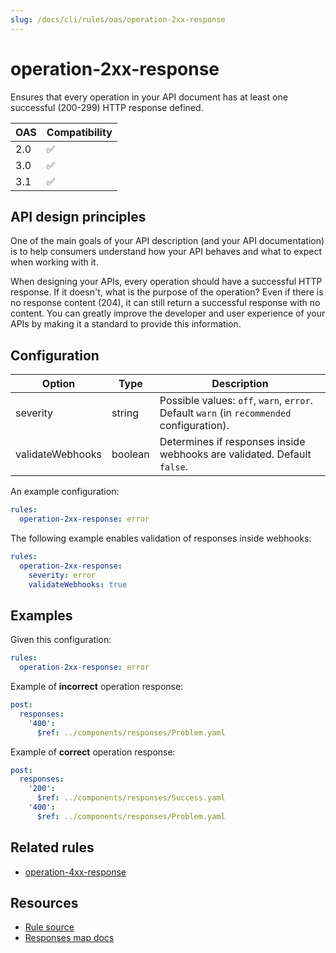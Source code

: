 ```yaml
---
slug: /docs/cli/rules/oas/operation-2xx-response
---
```


# operation-2xx-response

Ensures that every operation in your API document has at least one successful (200-299) HTTP response defined.

| OAS | Compatibility |
| --- | ------------- |
| 2.0 | ✅            |
| 3.0 | ✅            |
| 3.1 | ✅            |

## API design principles

One of the main goals of your API description (and your API documentation) is to help consumers understand how your API behaves and what to expect when working with it.

When designing your APIs, every operation should have a successful HTTP response.
If it doesn't, what is the purpose of the operation?
Even if there is no response content (204), it can still return a successful response with no content.
You can greatly improve the developer and user experience of your APIs by making it a standard to provide this information.

## Configuration

| Option           | Type    | Description                                                                               |
| ---------------- | ------- | ----------------------------------------------------------------------------------------- |
| severity         | string  | Possible values: `off`, `warn`, `error`. Default `warn` (in `recommended` configuration). |
| validateWebhooks | boolean | Determines if responses inside webhooks are validated. Default `false`.                   |

An example configuration:

```yaml
rules:
  operation-2xx-response: error
```

The following example enables validation of responses inside webhooks:

```yaml
rules:
  operation-2xx-response:
    severity: error
    validateWebhooks: true
```

## Examples

Given this configuration:

```yaml
rules:
  operation-2xx-response: error
```

Example of **incorrect** operation response:

```yaml
post:
  responses:
    '400':
      $ref: ../components/responses/Problem.yaml
```

Example of **correct** operation response:

```yaml
post:
  responses:
    '200':
      $ref: ../components/responses/Success.yaml
    '400':
      $ref: ../components/responses/Problem.yaml
```

## Related rules

- [operation-4xx-response](operation-4xx-response.md)

## Resources

- [Rule source](https://github.com/Redocly/redocly-cli/blob/main/packages/core/src/rules/common/operation-2xx-response.ts)
- [Responses map docs](https://redocly.com/docs/openapi-visual-reference/responses/)
